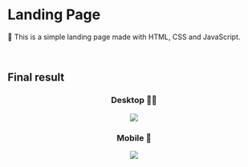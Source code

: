 <h1>Landing Page</h1>
<p>💖 This is a simple landing page made with HTML, CSS and JavaScript.

<br><h2>Final result</h2>
<h3 align="center">Desktop 👩‍💻</h3>
<p align="center">
  <img align="center" src="https://user-images.githubusercontent.com/95146046/151681962-46a39710-c5de-499c-aa66-c1ff575e4387.png"/>
  </p>
  <h3 align="center">Mobile 📱</h3>
<p align="center">
  <img src="https://user-images.githubusercontent.com/95146046/151682110-a13ca8cf-0f33-43d2-b0a1-5f1e01202682.png"/>
</p>
